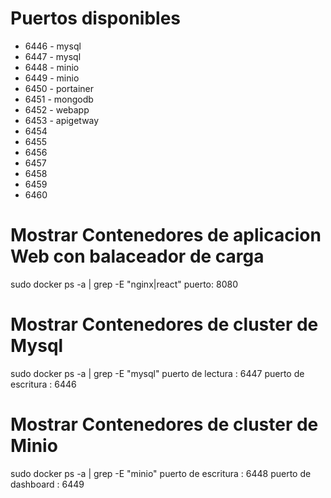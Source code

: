 # Puertos disponibles

+ 6446 - mysql
+ 6447 - mysql
+ 6448 - minio
+ 6449 - minio
+ 6450 - portainer
+ 6451 - mongodb
+ 6452 - webapp
+ 6453 - apigetway
+ 6454
+ 6455
+ 6456
+ 6457
+ 6458
+ 6459
+ 6460


# Mostrar Contenedores de aplicacion Web con balaceador de carga

 sudo docker ps -a | grep -E "nginx|react"
 puerto: 8080


# Mostrar Contenedores de cluster de Mysql

 sudo docker ps -a | grep -E "mysql"
 puerto de lectura   : 6447
 puerto de escritura : 6446


# Mostrar Contenedores de cluster de Minio

 sudo docker ps -a | grep -E "minio"
 puerto de escritura : 6448
 puerto de dashboard : 6449

